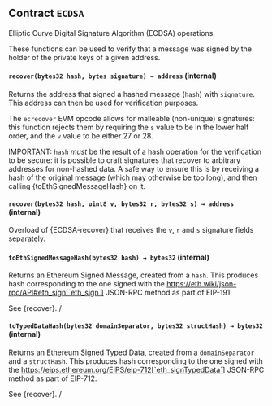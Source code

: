 ## Contract `ECDSA`



Elliptic Curve Digital Signature Algorithm (ECDSA) operations.

These functions can be used to verify that a message was signed by the holder
of the private keys of a given address.


#### `recover(bytes32 hash, bytes signature) → address` (internal)



Returns the address that signed a hashed message (`hash`) with
`signature`. This address can then be used for verification purposes.

The `ecrecover` EVM opcode allows for malleable (non-unique) signatures:
this function rejects them by requiring the `s` value to be in the lower
half order, and the `v` value to be either 27 or 28.

IMPORTANT: `hash` _must_ be the result of a hash operation for the
verification to be secure: it is possible to craft signatures that
recover to arbitrary addresses for non-hashed data. A safe way to ensure
this is by receiving a hash of the original message (which may otherwise
be too long), and then calling {toEthSignedMessageHash} on it.

#### `recover(bytes32 hash, uint8 v, bytes32 r, bytes32 s) → address` (internal)



Overload of {ECDSA-recover} that receives the `v`,
`r` and `s` signature fields separately.

#### `toEthSignedMessageHash(bytes32 hash) → bytes32` (internal)



Returns an Ethereum Signed Message, created from a `hash`. This
produces hash corresponding to the one signed with the
https://eth.wiki/json-rpc/API#eth_sign[`eth_sign`]
JSON-RPC method as part of EIP-191.

See {recover}.
/

#### `toTypedDataHash(bytes32 domainSeparator, bytes32 structHash) → bytes32` (internal)



Returns an Ethereum Signed Typed Data, created from a
`domainSeparator` and a `structHash`. This produces hash corresponding
to the one signed with the
https://eips.ethereum.org/EIPS/eip-712[`eth_signTypedData`]
JSON-RPC method as part of EIP-712.

See {recover}.
/



